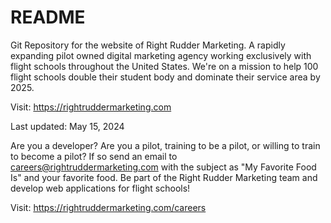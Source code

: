 # README

Git Repository for the website of Right Rudder Marketing.  A rapidly expanding pilot owned digital marketing agency working exclusively with flight schools throughout the United States. We're on a mission to help 100 flight schools double their student body and dominate their service area by 2025.

Visit: https://rightruddermarketing.com

Last updated: May 15, 2024

Are you a developer?  Are you a pilot, training to be a pilot, or willing to train to become a pilot?  If so send an email to careers@rightruddermarketing.com with the subject as "My Favorite Food Is" and your favorite food. Be part of the Right Rudder Marketing team and develop web applications for flight schools!

Visit: https://rightruddermarketing.com/careers